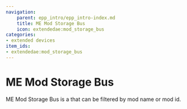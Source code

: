 ```yaml
---
navigation:
    parent: epp_intro/epp_intro-index.md
    title: ME Mod Storage Bus
    icon: extendedae:mod_storage_bus
categories:
- extended devices
item_ids:
- extendedae:mod_storage_bus
---
```


# ME Mod Storage Bus

<GameScene zoom="8" background="transparent">
  <ImportStructure src="../structure/cable_mod_storage_bus.snbt"></ImportStructure>
</GameScene>

ME Mod Storage Bus is a <ItemLink id="ae2:storage_bus" /> that can be filtered by mod name or mod id.
